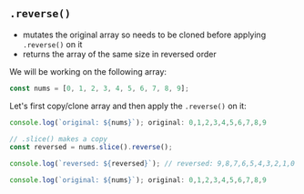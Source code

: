## `.reverse()`

- mutates the original array so needs to be cloned before applying `.reverse()` on it
- returns the array of the same size in reversed order

We will be working on the following array:
```jsx
const nums = [0, 1, 2, 3, 4, 5, 6, 7, 8, 9];
```
Let's first copy/clone array and then apply the `.reverse()` on it:

```jsx
console.log(`original: ${nums}`); original: 0,1,2,3,4,5,6,7,8,9

// .slice() makes a copy
const reversed = nums.slice().reverse(); 

console.log(`reversed: ${reversed}`); // reversed: 9,8,7,6,5,4,3,2,1,0

console.log(`original: ${nums}`); original: 0,1,2,3,4,5,6,7,8,9
```
